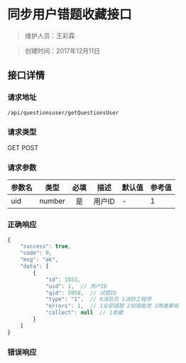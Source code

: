 # 同步用户错题收藏接口

> 维护人员：王彩霖

> 创建时间：2017年12月11日

## 接口详情

### 请求地址
```
/api/questionsuser/getQuestionsUser
```

### 请求类型
GET POST

### 请求参数
| 参数名 | 类型 | 必填 | 描述 | 默认值 | 参考值 |
| --- | :---: | :---: | --- | --- | --- |
| uid | number | 是 | 用户ID | - | 1 |

### 正确响应
```javascript
{
    "success": true,
    "code": 0,
    "msg": "ok",
    "data": [
        {
            "id": 1553,
            "uid": 1,  // 用户ID
            "qid": 5958,  // 试题ID
            "type": "1",  // 0消防员 1消防工程师
            "errors": 1,  // 1全部错题 2知错能改 3两者都有
            "collect": null  // 1收藏
        }
    ]
}
```

### 错误响应
```javascript

```
